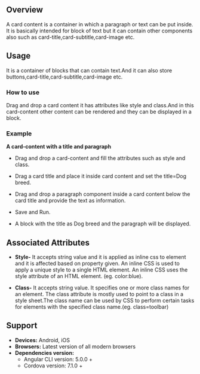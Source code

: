 

## Overview
A card content is a container in which a paragraph or text can be put inside. It is basically intended for block of text but it can contain other components also such as card-title,card-subtitle,card-image etc.
## Usage
It is a container of blocks that can contain text.And it can also store buttons,card-title,card-subtitle,card-image etc.                             

### How to use
Drag and drop a card content it has attributes like style and class.And in this card-content other content can be rendered and they can be displayed in a block. 

### Example
**A card-content with a title and paragraph**
- Drag and drop a card-content and fill the attributes such as style and class.

- Drag a card title and place it inside card content and set the title=Dog breed.

- Drag and drop a paragraph component inside a card content below the card title and provide 
the text as information.

- Save and Run.

- A block with the title as Dog breed and the paragraph will be displayed.




## Associated Attributes
- **Style-** It accepts string value and it is applied as inline css to element and it is affected based on property given. An inline CSS is used to apply a unique style to a single HTML element. An inline CSS uses the style attribute of an HTML element.
(eg. color:blue).

- **Class-** It accepts string value. It specifies one or more class names for an element. The class attribute is mostly used to point to a class in a style sheet.The class name can be used by CSS to perform certain tasks for elements with the specified class name.(eg. class=toolbar)

## Support
- **Devices:** Android, iOS
- **Browsers:**  Latest version of all modern browsers
- **Dependencies version:** 
    - Angular CLI version: 5.0.0 + 
    - Cordova version: 7.1.0 + 



 







